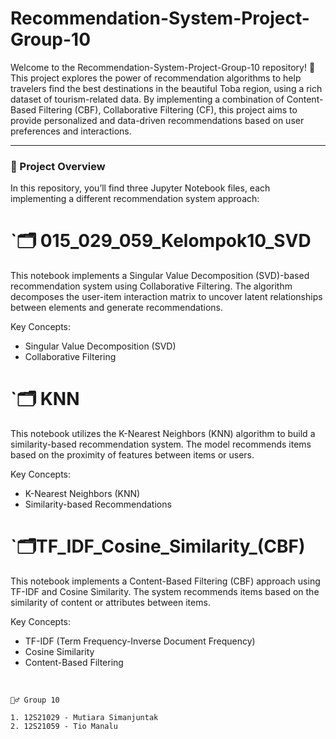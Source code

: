 # Recommendation-System-Project-Group-10
Welcome to the Recommendation-System-Project-Group-10 repository! 🎉 This project explores the power of recommendation algorithms to help travelers find the best destinations in the beautiful Toba region, using a rich dataset of tourism-related data. By implementing a combination of Content-Based Filtering (CBF), Collaborative Filtering (CF), this project aims to provide personalized and data-driven recommendations based on user preferences and interactions. 

---

### 🚀 Project Overview
In this repository, you’ll find three Jupyter Notebook files, each implementing a different recommendation system approach:

# `🗂️ 015_029_059_Kelompok10_SVD
This notebook implements a Singular Value Decomposition (SVD)-based recommendation system using Collaborative Filtering. The algorithm decomposes the user-item interaction matrix to uncover latent relationships between elements and generate recommendations.

Key Concepts:
- Singular Value Decomposition (SVD)
- Collaborative Filtering

# `🗂️ KNN 
This notebook utilizes the K-Nearest Neighbors (KNN) algorithm to build a similarity-based recommendation system. The model recommends items based on the proximity of features between items or users.

Key Concepts:
- K-Nearest Neighbors (KNN)
- Similarity-based Recommendations

# `🗂️TF_IDF_Cosine_Similarity_(CBF) 
This notebook implements a Content-Based Filtering (CBF) approach using TF-IDF and Cosine Similarity. The system recommends items based on the similarity of content or attributes between items.

Key Concepts:
- TF-IDF (Term Frequency-Inverse Document Frequency)
- Cosine Similarity
- Content-Based Filtering

<br />

```
🧞‍♂️ Group 10

1. 12S21029 - Mutiara Simanjuntak
2. 12S21059 - Tio Manalu

